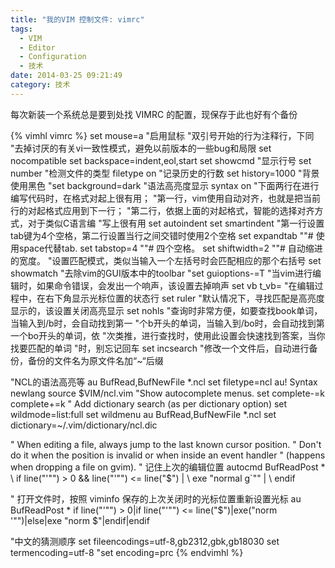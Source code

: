 ```yaml
---
title: "我的VIM 控制文件: vimrc"
tags:
  - VIM
  - Editor
  - Configuration
  - 技术
date: 2014-03-25 09:21:49
category: 技术
---
```


 每次新装一个系统总是要到处找 VIMRC 的配置，现保存于此也好有个备份 

{% vimhl vimrc %}
set mouse=a "启用鼠标
"双引号开始的行为注释行，下同
"去掉讨厌的有关vi一致性模式，避免以前版本的一些bug和局限
set nocompatible
set backspace=indent,eol,start
set showcmd
"显示行号
set number
"检测文件的类型
filetype on
"记录历史的行数
set history=1000
"背景使用黑色
"set background=dark
"语法高亮度显示
syntax on
"下面两行在进行编写代码时，在格式对起上很有用；
"第一行，vim使用自动对齐，也就是把当前行的对起格式应用到下一行；
"第二行，依据上面的对起格式，智能的选择对齐方式，对于类似C语言编
"写上很有用
set autoindent
set smartindent
"第一行设置tab键为4个空格，第二行设置当行之间交错时使用2个空格
set expandtab ""# 使用space代替tab.
set tabstop=4 ""# 四个空格。
set shiftwidth=2 ""# 自动缩进的宽度。
"设置匹配模式，类似当输入一个左括号时会匹配相应的那个右括号
set showmatch
"去除vim的GUI版本中的toolbar
"set guioptions-=T
"当vim进行编辑时，如果命令错误，会发出一个响声，该设置去掉响声
set vb t_vb=
"在编辑过程中，在右下角显示光标位置的状态行
set ruler
"默认情况下，寻找匹配是高亮度显示的，该设置关闭高亮显示
set nohls
"查询时非常方便，如要查找book单词，当输入到/b时，会自动找到第一
"个b开头的单词，当输入到/bo时，会自动找到第一个bo开头的单词，依
"次类推，进行查找时，使用此设置会快速找到答案，当你找要匹配的单词
"时，别忘记回车
set incsearch
"修改一个文件后，自动进行备份，备份的文件名为原文件名加“~“后缀

"NCL的语法高亮等
    au BufRead,BufNewFile *.ncl set filetype=ncl
    au! Syntax newlang source $VIM/ncl.vim
"Show autocomplete menus.
set complete-=k complete+=k " Add dictionary search (as per dictionary option)
set wildmode=list:full
set wildmenu
au BufRead,BufNewFile *.ncl set dictionary=~/.vim/dictionary/ncl.dic

 " When editing a file, always jump to the last known cursor position.
 " Don't do it when the position is invalid or when inside an event handler
 " (happens when dropping a file on gvim).
 " 记住上次的编辑位置
 autocmd BufReadPost *
    \ if line("'\"") > 0 && line("'\"") <= line("$") |
    \   exe "normal g`\"" |
    \ endif

 " 打开文件时，按照 viminfo 保存的上次关闭时的光标位置重新设置光标
 au BufReadPost * if line("'\"") > 0|if line("'\"") <= line("$")|exe("norm '\"")|else|exe "norm $"|endif|endif

"中文的猜测顺序
set fileencodings=utf-8,gb2312,gbk,gb18030 
set termencoding=utf-8
"set encoding=prc
{% endvimhl %}